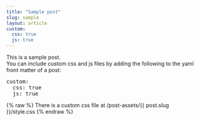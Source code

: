 ```yaml
---
title: "Sample post"
slug: sample
layout: article
custom:
  css: true
  js: true
---
```

This is a sample post.  
You can include custom css and js files by adding the following to the yaml front matter of a post:
<pre>custom:  
  css: true  
  js: true
</pre>
{% raw %}
There is a custom css file at /post-assets/{{ post.slug }}/style.css
{% endraw %}
<div class="demo"></div>